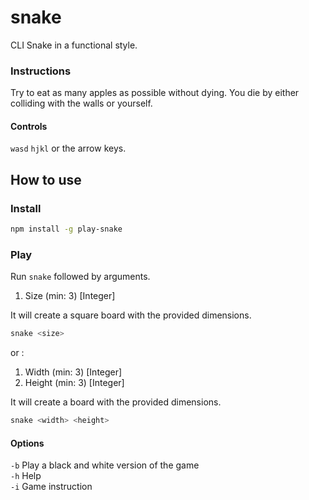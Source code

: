 # snake
CLI Snake in a functional style.

### Instructions
Try to eat as many apples as possible without dying.
You die by either colliding with the walls or yourself.

#### Controls
`wasd` `hjkl` or the arrow keys.

## How to use
### Install
```bash
npm install -g play-snake
```

### Play
Run `snake` followed by arguments.

1. Size (min: 3) [Integer]

It will create a square board with the provided dimensions.
```bash
snake <size>
```
or : 
1. Width (min: 3) [Integer]  
2. Height (min: 3) [Integer]  

It will create a board with the provided dimensions.
```bash
snake <width> <height>
``` 

#### Options
 `-b` Play a black and white version of the game  
 `-h` Help  
 `-i` Game instruction
